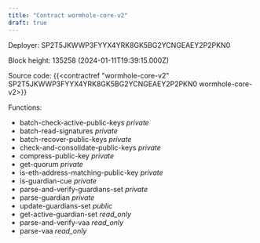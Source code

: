 ```yaml
---
title: "Contract wormhole-core-v2"
draft: true
---
```

Deployer: SP2T5JKWWP3FYYX4YRK8GK5BG2YCNGEAEY2P2PKN0


 



Block height: 135258 (2024-01-11T19:39:15.000Z)

Source code: {{<contractref "wormhole-core-v2" SP2T5JKWWP3FYYX4YRK8GK5BG2YCNGEAEY2P2PKN0 wormhole-core-v2>}}

Functions:

* batch-check-active-public-keys _private_
* batch-read-signatures _private_
* batch-recover-public-keys _private_
* check-and-consolidate-public-keys _private_
* compress-public-key _private_
* get-quorum _private_
* is-eth-address-matching-public-key _private_
* is-guardian-cue _private_
* parse-and-verify-guardians-set _private_
* parse-guardian _private_
* update-guardians-set _public_
* get-active-guardian-set _read_only_
* parse-and-verify-vaa _read_only_
* parse-vaa _read_only_
